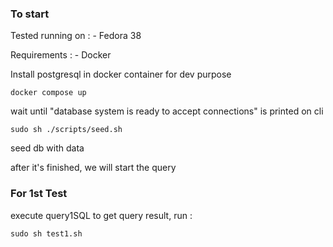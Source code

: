 ### To start

Tested running on :
    - Fedora 38

Requirements :
    - Docker

Install postgresql in docker container for dev purpose

```
docker compose up
```

wait until "database system is ready to accept connections" is printed on cli

```
sudo sh ./scripts/seed.sh
```
seed db with data

after it's finished, we will start the query

### For 1st Test

execute query1SQL to get query result, run :

```
sudo sh test1.sh
```